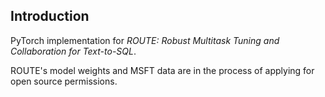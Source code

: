 ## Introduction
PyTorch implementation for *ROUTE: Robust Multitask Tuning and Collaboration for Text-to-SQL*.

ROUTE's model weights and MSFT data are in the process of applying for open source permissions.
